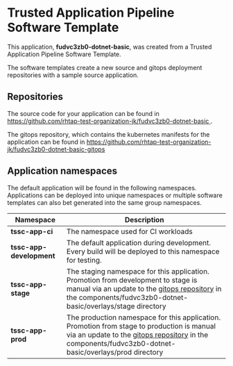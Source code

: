 # Trusted Application Pipeline Software Template

This application, **fudvc3zb0-dotnet-basic**, was created from a Trusted Application Pipeline Software Template.

The software templates create a new source and gitops deployment repositories with a sample source application. 

## Repositories

The source code for your application can be found in [https://github.com/rhtap-test-organization-jk/fudvc3zb0-dotnet-basic ](https://github.com/rhtap-test-organization-jk/fudvc3zb0-dotnet-basic ).
 
The gitops repository, which contains the kubernetes manifests for the application can be found in 
[https://github.com/rhtap-test-organization-jk/fudvc3zb0-dotnet-basic-gitops ](https://github.com/rhtap-test-organization-jk/fudvc3zb0-dotnet-basic-gitops ) 

## Application namespaces 

The default application will be found in the following namespaces. Applications can be deployed into unique namespaces or multiple software templates can also bet generated into the same group namespaces.  

|  Namespace   |  Description   |  
| -------- | -------- |
| **tssc-app-ci** | The namespace used for CI workloads |
| **tssc-app-development** | The default application during development. Every build will be deployed to this namespace for testing. |
| **tssc-app-stage** | The staging namespace for this application. Promotion from development to stage is manual via an update to the [gitops repository](https://github.com/rhtap-test-organization-jk/fudvc3zb0-dotnet-basic-gitops ) in the components/fudvc3zb0-dotnet-basic/overlays/stage directory |
| **tssc-app-prod** | The production namespace for this application. Promotion from stage to production is manual via an update to the [gitops repository](https://github.com/rhtap-test-organization-jk/fudvc3zb0-dotnet-basic-gitops ) in the components/fudvc3zb0-dotnet-basic/overlays/prod directory |